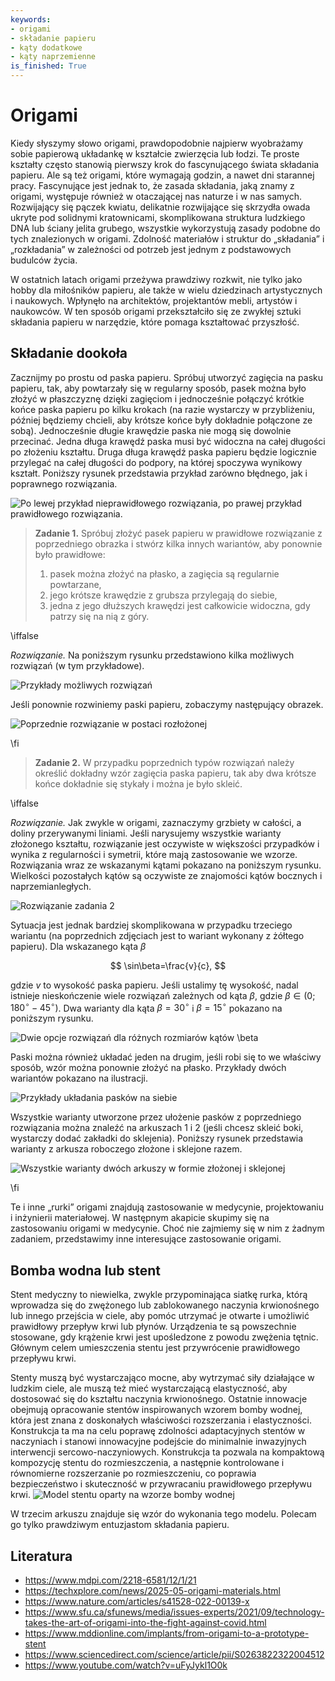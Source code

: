 ```yaml
---
keywords:
- origami
- składanie papieru
- kąty dodatkowe
- kąty naprzemienne
is_finished: True
---
```



# Origami
 
Kiedy słyszymy słowo origami, prawdopodobnie najpierw wyobrażamy sobie papierową układankę w kształcie zwierzęcia lub łodzi. 
Te proste kształty często stanowią pierwszy krok do fascynującego świata składania papieru. 
Ale są też origami, które wymagają godzin, a nawet dni starannej pracy.
Fascynujące jest jednak to, że zasada składania, jaką znamy z origami, występuje również w otaczającej nas naturze i w nas samych. 
Rozwijający się pączek kwiatu, delikatnie rozwijające się skrzydła owada ukryte pod solidnymi kratownicami, 
skomplikowana struktura ludzkiego DNA lub ściany jelita grubego, wszystkie wykorzystują zasady podobne do tych znalezionych w origami. 
Zdolność materiałów i struktur do „składania” i „rozkładania” w zależności od potrzeb jest jednym z podstawowych budulców życia.


W ostatnich latach origami przeżywa prawdziwy rozkwit, nie tylko jako hobby dla miłośników papieru, 
ale także w wielu dziedzinach artystycznych i naukowych. Wpłynęło na architektów, projektantów mebli, artystów i naukowców. 
W ten sposób origami przekształciło się ze zwykłej sztuki składania papieru w narzędzie, które pomaga kształtować przyszłość.

## Składanie dookoła
 
Zacznijmy po prostu od paska papieru. Spróbuj utworzyć zagięcia na pasku papieru, 
tak, aby powtarzały się w regularny sposób, pasek można było złożyć w płaszczyznę dzięki zagięciom 
i jednocześnie połączyć krótkie końce paska papieru po kilku krokach 
(na razie wystarczy w przybliżeniu, później będziemy chcieli, aby krótsze końce były dokładnie połączone ze sobą). 
Jednocześnie długie krawędzie paska nie mogą się dowolnie przecinać. 
Jedna długa krawędź paska musi być widoczna na całej długości po złożeniu kształtu. 
Druga długa krawędź paska papieru będzie logicznie przylegać na całej długości do podpory, 
na której spoczywa wynikowy kształt. Poniższy rysunek przedstawia przykład zarówno błędnego, jak i poprawnego rozwiązania.

![Po lewej przykład nieprawidłowego rozwiązania, po prawej przykład prawidłowego rozwiązania.](chybne_a_spravne.png)

> **Zadanie 1.** Spróbuj złożyć pasek papieru w prawidłowe rozwiązanie z poprzedniego obrazka i stwórz kilka innych wariantów, aby ponownie było prawidłowe:
> 1) pasek można złożyć na płasko, a zagięcia są regularnie powtarzane,
> 2) jego krótsze krawędzie z grubsza przylegają do siebie,
> 3) jedna z jego dłuższych krawędzi jest całkowicie widoczna, gdy patrzy się na nią z góry.

\iffalse

*Rozwiązanie.* Na poniższym rysunku przedstawiono kilka możliwych rozwiązań (w tym przykładowe).

![Przykłady możliwych rozwiązań](prouzek_slozeny.jpg)

Jeśli ponownie rozwiniemy paski papieru, zobaczymy następujący obrazek.

![Poprzednie rozwiązanie w postaci rozłożonej](prouzek_rozlozeny.jpg)

\fi

> **Zadanie 2.**  W przypadku poprzednich typów rozwiązań należy określić dokładny wzór zagięcia paska papieru, tak aby dwa krótsze końce dokładnie się stykały i można je było skleić.

\iffalse

*Rozwiązanie.* Jak zwykle w origami, zaznaczymy grzbiety w całości, a doliny przerywanymi liniami. Jeśli narysujemy wszystkie warianty złożonego kształtu, rozwiązanie jest oczywiste w większości przypadków i wynika z regularności i symetrii, które mają zastosowanie we wzorze. Rozwiązania wraz ze wskazanymi kątami pokazano na poniższym rysunku.
Wielkości pozostałych kątów są oczywiste ze znajomości kątów bocznych i naprzemianległych.
 
 ![Rozwiązanie zadania 2](origami_4.jpg)

Sytuacja jest jednak bardziej skomplikowana w przypadku trzeciego wariantu (na poprzednich zdjęciach jest to wariant wykonany z żółtego papieru). 
Dla wskazanego kąta $\beta$ 

$$
\sin\beta=\frac{v}{c},
$$ 

gdzie $v$  to wysokość paska papieru.
Jeśli ustalimy tę wysokość, nadal istnieje nieskończenie wiele rozwiązań zależnych od kąta $\beta$, 
gdzie $\beta\in(0; 180^{\circ}-45^{\circ})$. 
Dwa warianty dla kąta $\beta=30^{\circ}$ i $\beta=15^{\circ}$ pokazano na poniższym rysunku.

![Dwie opcje rozwiązań dla różnych rozmiarów kątów $\beta$](origami_5.jpg)

Paski można również układać jeden na drugim, jeśli robi się to we właściwy sposób, 
wzór można ponownie złożyć na płasko. Przykłady dwóch wariantów pokazano na ilustracji.

![Przykłady układania pasków na siebie](origami_6.jpg)


Wszystkie warianty utworzone przez ułożenie pasków z poprzedniego rozwiązania można znaleźć na arkuszach 1 i 2
(jeśli chcesz skleić boki, wystarczy dodać zakładki do sklejenia). 
Poniższy rysunek przedstawia warianty z arkusza roboczego złożone i sklejone razem.

![Wszystkie warianty dwóch arkuszy w formie złożonej i sklejonej](origami_7.png)

\fi

Te i inne „rurki” origami znajdują zastosowanie w medycynie, projektowaniu i inżynierii materiałowej.
W następnym akapicie skupimy się na zastosowaniu origami w medycynie. 
Choć nie zajmiemy się w nim z żadnym zadaniem, przedstawimy inne interesujące zastosowanie origami.

## Bomba wodna lub stent

Stent medyczny to niewielka, zwykle przypominająca siatkę rurka, którą wprowadza się do zwężonego lub zablokowanego naczynia krwionośnego lub innego przejścia w ciele, aby pomóc utrzymać je otwarte i umożliwić prawidłowy przepływ krwi lub płynów. 
Urządzenia te są powszechnie stosowane, gdy krążenie krwi jest upośledzone z powodu zwężenia tętnic. 
Głównym celem umieszczenia stentu jest przywrócenie prawidłowego przepływu krwi.


Stenty muszą być wystarczająco mocne, aby wytrzymać siły działające w ludzkim ciele, 
ale muszą też mieć wystarczającą elastyczność, aby dostosować się do kształtu naczynia krwionośnego.
Ostatnie innowacje obejmują opracowanie stentów inspirowanych wzorem bomby wodnej, 
która jest znana z doskonałych właściwości rozszerzania i elastyczności. 
Konstrukcja ta ma na celu poprawę zdolności adaptacyjnych stentów w naczyniach
i stanowi innowacyjne podejście do minimalnie inwazyjnych interwencji sercowo-naczyniowych. 
Konstrukcja ta pozwala na kompaktową kompozycję stentu do rozmieszczenia, a następnie kontrolowane i równomierne rozszerzanie po rozmieszczeniu, 
co poprawia bezpieczeństwo i skuteczność w przywracaniu prawidłowego przepływu krwi.
![Model stentu oparty na wzorze bomby wodnej](medical_stent_model.png)

W trzecim arkuszu znajduje się wzór do wykonania tego modelu. 
Polecam go tylko prawdziwym entuzjastom składania papieru.

## Literatura 

* https://www.mdpi.com/2218-6581/12/1/21
* https://techxplore.com/news/2025-05-origami-materials.html
* https://www.nature.com/articles/s41528-022-00139-x
* https://www.sfu.ca/sfunews/media/issues-experts/2021/09/technology-takes-the-art-of-origami-into-the-fight-against-covid.html
* https://www.mddionline.com/implants/from-origami-to-a-prototype-stent
* https://www.sciencedirect.com/science/article/pii/S0263822322004512
* https://www.youtube.com/watch?v=uFyJykl1O0k




